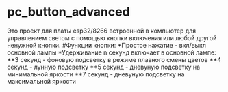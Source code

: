 # pc_button_advanced
Это проект для платы esp32/8266 встроенной в компьютер для управлением светом с помощью кнопки включения или любой другой ненужной кнопки.
#Функции кнопки:
  *Простое нажатие - вкл/выкл основной лампы
  *Удерживание n секунд включает в основной лампе:
  **3 секунд - фоновую подсветку в режиме плавного смены цветов
  **4 секунд - лунную подсветку
  **5 секунд - дневуную подсветку на минимальной яркости
  **7 секунд - дневуную подсветку на максимальной яркости
  
